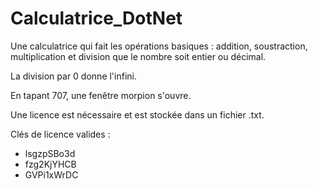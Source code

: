 # Calculatrice_DotNet


Une calculatrice qui fait les opérations basiques : addition, soustraction, multiplication et division que le nombre soit entier ou décimal. 

La division par 0 donne l'infini. 

En tapant 707, une fenêtre morpion s'ouvre. 

Une licence est nécessaire et est stockée dans un fichier .txt. 

Clés de licence valides :

- lsgzpSBo3d
- fzg2KjYHCB
- GVPi1xWrDC